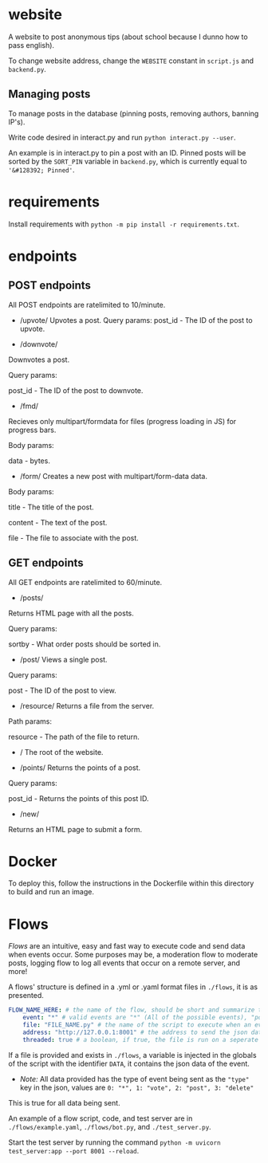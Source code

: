 # website
A website to post anonymous tips (about school because I dunno how to pass english).

To change website address, change the `WEBSITE` constant in `script.js` and `backend.py`.
## Managing posts
To manage posts in the database (pinning posts, removing authors, banning IP's).

Write code desired in interact.py and run `python interact.py --user`.

An example is in interact.py to pin a post with an ID. Pinned posts will be sorted by the
`SORT_PIN` variable in `backend.py`, which is currently equal to `'&#128392; Pinned'`.
# requirements
Install requirements with `python -m pip install -r requirements.txt`.

# endpoints
## POST endpoints
All POST endpoints are ratelimited to 10/minute.

* /upvote/
Upvotes a post.
Query params:
post_id - The ID of the post to upvote.

* /downvote/

Downvotes a post.

Query params:

post_id - The ID of the post to downvote.

* /fmd/

Recieves only multipart/formdata for files (progress loading in JS) for progress bars.

Body params:

data - bytes.

* /form/
Creates a new post with multipart/form-data data.

Body params:

title - The title of the post.

content - The text of the post.

file - The file to associate with the post.

## GET endpoints
All GET endpoints are ratelimited to 60/minute.

* /posts/

Returns HTML page with all the posts.

Query params:

sortby - What order posts should be sorted in.

* /post/
Views a single post.

Query params:

post - The ID of the post to view.

* /resource/
Returns a file from the server.

Path params:

resource - The path of the file to return.

* /
The root of the website.

* /points/
Returns the points of a post.

Query params:

post_id - Returns the points of this post ID.

* /new/

Returns an HTML page to submit a form.

# Docker

To deploy this, follow the instructions in the Dockerfile within this directory to build and run an image.

# Flows

*Flows* are an intuitive, easy and fast way to execute code and send data when events occur. Some purposes may be, a moderation flow to moderate posts, logging flow to log all events that occur on a remote server, and more!


A flows' structure is defined in a .yml or .yaml format files in `./flows`, it is as presented.


```yaml
FLOW_NAME_HERE: # the name of the flow, should be short and summarize the purpose of it (i.e moderation_flow, pin_flow, statistics)
    event: "*" # valid events are "*" (All of the possible events), "post" (when a post is created) "vote" (when the score of a post changes) and "delete" (when a single or multiple posts are removed, this excludes author purges or bans)
    file: "FILE_NAME.py" # the name of the script to execute when an event is run (optional)
    address: "http://127.0.0.1:8001" # the address to send the json data to (the same data is given to the file to execute, if provided), this is optional
    threaded: true # a boolean, if true, the file is run on a seperate thread (concurrent), otherwise it is run on the same thread (blocking.), this is optional.
```


If a file is provided and exists in `./flows`, a variable is injected in the globals of the script with the identifier `DATA`, it contains the json data of the event.

* *Note:* All data provided has the type of event being sent as the `"type"` key in the json, values are
`0: "*", 1: "vote", 2: "post", 3: "delete"`

This is true for all data being sent.

An example of a flow script, code, and test server are in `./flows/example.yaml`, `./flows/bot.py`, and `./test_server.py`.

Start the test server by running the command `python -m uvicorn test_server:app --port 8001 --reload`.